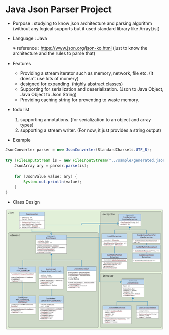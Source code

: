 # Java Json Parser Project

- Purpose : studying to know json architecture and parsing algorithm (without any logical supports but it used standard library like ArrayList)
- Language : Java

    ※ reference : https://www.json.org/json-ko.html (just to know the architecture and the rules to parse that)

- Features
    - Providing a stream iterator such as memory, network, file etc. (It doesn't use lots of momery)
    - designed for expanding. (highly abstract classes)
    - Supporting for serialization and deserialization. (Json to Java Object, Java Object to Json String)
    - Providing caching string for preventing to waste memory.

- todo list
    1. supporting annotations. (for serialization to an object and array types)
    2. supporting a stream writer. (For now, it just provides a string output)

- Example

```Java
JsonConverter parser = new JsonConverter(StandardCharsets.UTF_8);

try (FileInputStream is = new FileInputStream("../sample/generated.json")) {
    JsonArray ary = parser.parse(is);

    for (JsonValue value: ary) {
        System.out.println(value);
    }
}
```

- Class Design
<img src="./img/diagram.jpg"/>
